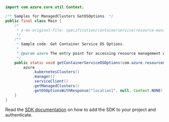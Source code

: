 ```java
import com.azure.core.util.Context;

/** Samples for ManagedClusters GetOSOptions. */
public final class Main {
    /*
     * x-ms-original-file: specification/containerservice/resource-manager/Microsoft.ContainerService/stable/2021-10-01/examples/ContainerServiceGetOSOptions.json
     */
    /**
     * Sample code: Get Container Service OS Options.
     *
     * @param azure The entry point for accessing resource management APIs in Azure.
     */
    public static void getContainerServiceOSOptions(com.azure.resourcemanager.AzureResourceManager azure) {
        azure
            .kubernetesClusters()
            .manager()
            .serviceClient()
            .getManagedClusters()
            .getOSOptionsWithResponse("location1", null, Context.NONE);
    }
}
```

Read the [SDK documentation](https://github.com/Azure/azure-sdk-for-java/blob/azure-resourcemanager_2.12.0/sdk/resourcemanager/azure-resourcemanager/README.md) on how to add the SDK to your project and authenticate.
